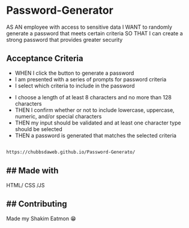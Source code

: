 # Password-Generator

AS AN employee with access to sensitive data
I WANT to randomly generate a password that meets certain criteria
SO THAT I can create a strong password that provides greater security

## Acceptance Criteria

+ WHEN I click the button to generate a password
+ I am presented with a series of prompts for password criteria
+ I select which criteria to include in the password
* I choose a length of at least 8 characters and no more than 128 characters
* THEN I confirm whether or not to include lowercase, uppercase, numeric, and/or special characters
* THEN my input should be validated and at least one character type should be selected
* THEN a password is generated that matches the selected criteria

## 

```bash
https://chubbsdaweb.github.io/Password-Generato/
```

## ## Made with 
HTML/
CSS
/JS




## ## Contributing
Made my Shakim Eatmon 😁
